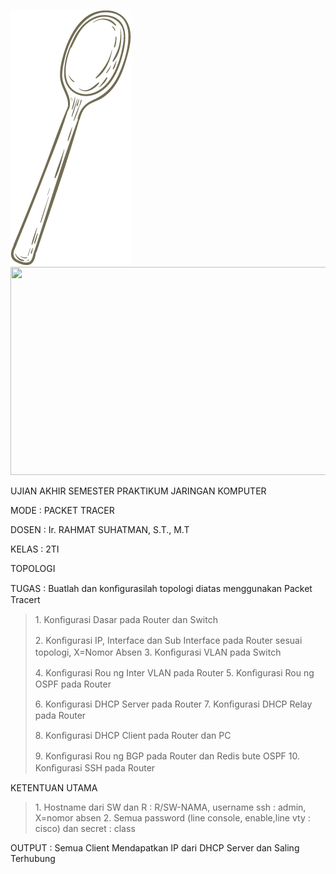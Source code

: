 ![alt text](https://github.com/Chan23TI/umkm/blob/main/public/img/sendok.png?raw=true)
<img src="./5pvppypw.png" style="width:6.32in;height:3.47167in" />

UJIAN AKHIR SEMESTER PRAKTIKUM JARINGAN KOMPUTER

MODE : PACKET TRACER

DOSEN : Ir. RAHMAT SUHATMAN, S.T., M.T

KELAS : 2TI

TOPOLOGI

TUGAS : Buatlah dan konﬁgurasilah topologi diatas menggunakan Packet
Tracert

> 1\. Konﬁgurasi Dasar pada Router dan Switch
>
> 2\. Konﬁgurasi IP, Interface dan Sub Interface pada Router sesuai
> topologi, X=Nomor Absen 3. Konﬁgurasi VLAN pada Switch
>
> 4\. Konﬁgurasi Rou ng Inter VLAN pada Router 5. Konﬁgurasi Rou ng OSPF
> pada Router
>
> 6\. Konﬁgurasi DHCP Server pada Router 7. Konﬁgurasi DHCP Relay pada
> Router
>
> 8\. Konﬁgurasi DHCP Client pada Router dan PC
>
> 9\. Konﬁgurasi Rou ng BGP pada Router dan Redis bute OSPF 10.
> Konﬁgurasi SSH pada Router

KETENTUAN UTAMA

> 1\. Hostname dari SW dan R : R/SW-NAMA, username ssh : admin, X=nomor
> absen 2. Semua password (line console, enable,line vty : cisco) dan
> secret : class

OUTPUT : Semua Client Mendapatkan IP dari DHCP Server dan Saling
Terhubung

